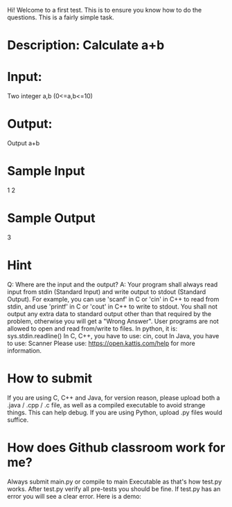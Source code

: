 Hi!
Welcome to a first test.
This is to ensure you know how to do the questions.
This is a fairly simple task.
# Description: Calculate a+b
# Input:
Two integer a,b (0<=a,b<=10)
# Output:
Output a+b
# Sample Input
1 2
# Sample Output
3
# Hint
Q: Where are the input and the output?
A: Your program shall always read input from stdin (Standard Input) and write output to stdout (Standard Output). For example, you can use 'scanf' in C or 'cin' in C++ to read from stdin, and use 'printf' in C or 'cout' in C++ to write to stdout.
You shall not output any extra data to standard output other than that required by the problem, otherwise you will get a "Wrong Answer".
User programs are not allowed to open and read from/write to files.
In python, it is: sys.stdin.readline()
In C, C++, you have to use: cin, cout
In Java, you have to use: Scanner
Please use: https://open.kattis.com/help for more information.
# How to submit
If you are using C, C++ and Java, for version reason, please upload both a .java / .cpp / .c file, as well as a compiled executable to avoid strange things. This can help debug.
If you are using Python, upload .py files would suffice.
# How does Github classroom work for me?
Always submit main.py or compile to main Executable as that's how test.py works.
After test.py verify all pre-tests you should be fine.
If test.py has an error you will see a clear error.
Here is a demo:
